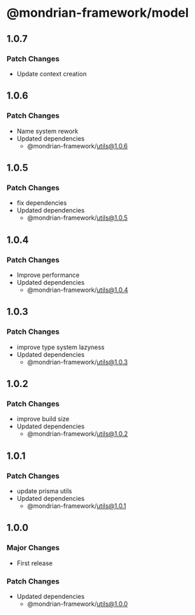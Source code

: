 # @mondrian-framework/model

## 1.0.7

### Patch Changes

- Update context creation

## 1.0.6

### Patch Changes

- Name system rework
- Updated dependencies
  - @mondrian-framework/utils@1.0.6

## 1.0.5

### Patch Changes

- fix dependencies
- Updated dependencies
  - @mondrian-framework/utils@1.0.5

## 1.0.4

### Patch Changes

- Improve performance
- Updated dependencies
  - @mondrian-framework/utils@1.0.4

## 1.0.3

### Patch Changes

- improve type system lazyness
- Updated dependencies
  - @mondrian-framework/utils@1.0.3

## 1.0.2

### Patch Changes

- improve build size
- Updated dependencies
  - @mondrian-framework/utils@1.0.2

## 1.0.1

### Patch Changes

- update prisma utils
- Updated dependencies
  - @mondrian-framework/utils@1.0.1

## 1.0.0

### Major Changes

- First release

### Patch Changes

- Updated dependencies
  - @mondrian-framework/utils@1.0.0
